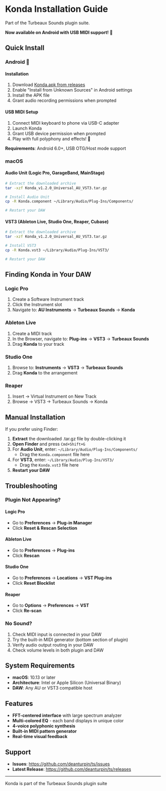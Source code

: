 # Konda Installation Guide

Part of the Turbeaux Sounds plugin suite.

**Now available on Android with USB MIDI support!** 🤖

## Quick Install

### Android 📱

#### Installation
1. Download [Konda.apk from releases](https://github.com/deanturpin/ts/releases/latest)
2. Enable "Install from Unknown Sources" in Android settings
3. Install the APK file
4. Grant audio recording permissions when prompted

#### USB MIDI Setup
1. Connect MIDI keyboard to phone via USB-C adapter
2. Launch Konda
3. Grant USB device permission when prompted
4. Play with full polyphony and effects! 🎹

**Requirements**: Android 6.0+, USB OTG/Host mode support

### macOS

#### Audio Unit (Logic Pro, GarageBand, MainStage)

```bash
# Extract the downloaded archive
tar -xzf Konda_v1.2.0_Universal_AU_VST3.tar.gz

# Install Audio Unit
cp -R Konda.component ~/Library/Audio/Plug-Ins/Components/

# Restart your DAW
```

#### VST3 (Ableton Live, Studio One, Reaper, Cubase)

```bash
# Extract the downloaded archive
tar -xzf Konda_v1.2.0_Universal_AU_VST3.tar.gz

# Install VST3
cp -R Konda.vst3 ~/Library/Audio/Plug-Ins/VST3/

# Restart your DAW
```

## Finding Konda in Your DAW

### Logic Pro

1. Create a Software Instrument track
2. Click the Instrument slot
3. Navigate to: **AU Instruments** → **Turbeaux Sounds** → **Konda**

### Ableton Live

1. Create a MIDI track
2. In the Browser, navigate to: **Plug-ins** → **VST3** → **Turbeaux Sounds**
3. Drag **Konda** to your track

### Studio One

1. Browse to: **Instruments** → **VST3** → **Turbeaux Sounds**
2. Drag **Konda** to the arrangement

### Reaper

1. Insert → Virtual Instrument on New Track
2. Browse → VST3 → Turbeaux Sounds → Konda

## Manual Installation

If you prefer using Finder:

1. **Extract** the downloaded .tar.gz file by double-clicking it
2. **Open Finder** and press `Cmd+Shift+G`
3. For **Audio Unit**, enter: `~/Library/Audio/Plug-Ins/Components/`
   - Drag the `Konda.component` file here
4. For **VST3**, enter: `~/Library/Audio/Plug-Ins/VST3/`
   - Drag the `Konda.vst3` file here
5. **Restart your DAW**

## Troubleshooting

### Plugin Not Appearing?

#### Logic Pro

- Go to **Preferences** → **Plug-in Manager**
- Click **Reset & Rescan Selection**

#### Ableton Live

- Go to **Preferences** → **Plug-ins**
- Click **Rescan**

#### Studio One

- Go to **Preferences** → **Locations** → **VST Plug-ins**
- Click **Reset Blocklist**

#### Reaper

- Go to **Options** → **Preferences** → **VST**
- Click **Re-scan**

### No Sound?

1. Check MIDI input is connected in your DAW
2. Try the built-in MIDI generator (bottom section of plugin)
3. Verify audio output routing in your DAW
4. Check volume levels in both plugin and DAW

## System Requirements

- **macOS**: 10.13 or later
- **Architecture**: Intel or Apple Silicon (Universal Binary)
- **DAW**: Any AU or VST3 compatible host

## Features

- **FFT-centered interface** with large spectrum analyzer
- **Multi-colored EQ** - each band displays in unique color
- **4-voice polyphonic synthesis**
- **Built-in MIDI pattern generator**
- **Real-time visual feedback**

## Support

- **Issues**: <https://github.com/deanturpin/ts/issues>
- **Latest Release**: <https://github.com/deanturpin/ts/releases>

---

Konda is part of the Turbeaux Sounds plugin suite
